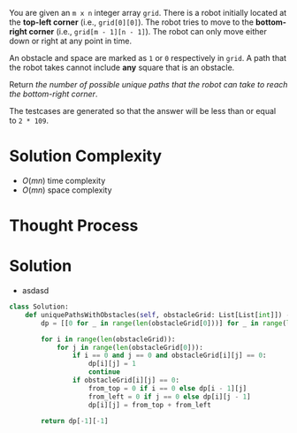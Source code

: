 You are given an `m x n` integer array `grid`. There is a robot initially located at the **top-left corner** (i.e., `grid[0][0]`). The robot tries to move to the **bottom-right corner** (i.e., `grid[m - 1][n - 1]`). The robot can only move either down or right at any point in time.

An obstacle and space are marked as `1` or `0` respectively in `grid`. A path that the robot takes cannot include **any** square that is an obstacle.

Return _the number of possible unique paths that the robot can take to reach the bottom-right corner_.

The testcases are generated so that the answer will be less than or equal to `2 * 109`.
# Solution Complexity
- $O(mn)$ time complexity
- $O(mn)$ space complexity
# Thought Process
# Solution
- asdasd
```Python
class Solution:
	def uniquePathsWithObstacles(self, obstacleGrid: List[List[int]]) -> int:
		dp = [[0 for _ in range(len(obstacleGrid[0]))] for _ in range(len(obstacleGrid))]

		for i in range(len(obstacleGrid)):
			for j in range(len(obstacleGrid[0])):
				if i == 0 and j == 0 and obstacleGrid[i][j] == 0:
					dp[i][j] = 1
					continue
				if obstacleGrid[i][j] == 0:
					from_top = 0 if i == 0 else dp[i - 1][j]
					from_left = 0 if j == 0 else dp[i][j - 1]
					dp[i][j] = from_top + from_left

		return dp[-1][-1]
```